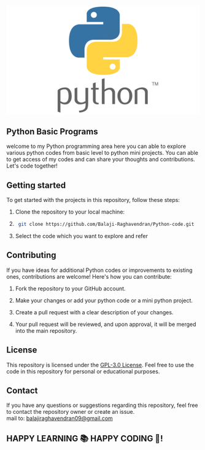![LOGO](https://github.com/Balaji-Raghavendran/Python-code/blob/master/readme%20banner/Python-Symbol.png)



## Python Basic Programs
welcome to my Python programming area here you can able to explore various python codes from basic level to python mini projects. You can able to get access of my codes and can share your thoughts and contributions. Let's code together!

## Getting started
To get started with the projects in this repository, follow these steps:

1. Clone the repository to your local machine:
2. ```bash
    git clone https://github.com/Balaji-Raghavendran/Python-code.git
    ```
3. Select the code which you want to explore and refer


## Contributing
If you have ideas for additional Python codes  or improvements to existing ones, contributions are welcome! Here's how you can contribute:

1. Fork the repository to your GitHub account.

2. Make your changes or add your python code or a mini python project.

3. Create a pull request with a clear description of your changes.

4. Your pull request will be reviewed, and upon approval, it will be merged into the main repository.

## License

This repository is licensed under the [GPL-3.0 License](LICENSE). Feel free to use the code in this repository for personal or educational purposes.

## Contact

If you have any questions or suggestions regarding this repository, feel free to contact the repository owner or create an issue.  
mail to: balajiraghavendran09@gmail.com

## HAPPY LEARNING 📚 HAPPY CODING 🐍! 
